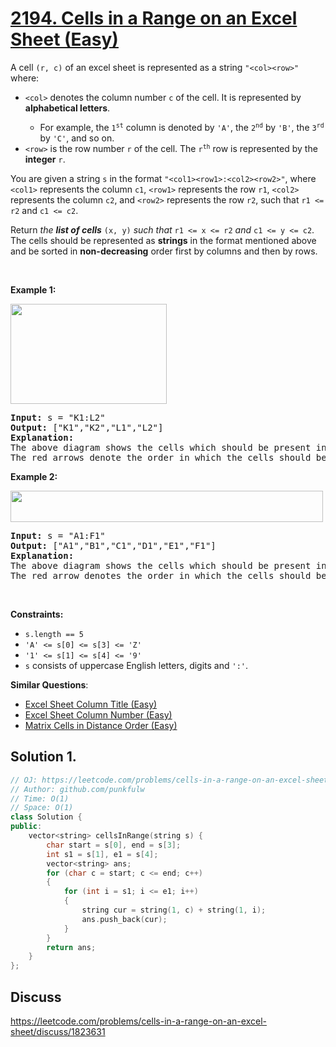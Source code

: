 # [2194. Cells in a Range on an Excel Sheet (Easy)](https://leetcode.com/problems/cells-in-a-range-on-an-excel-sheet/)

<p>A cell <code>(r, c)</code> of an excel sheet is represented as a string <code>"&lt;col&gt;&lt;row&gt;"</code> where:</p>

<ul>
	<li><code>&lt;col&gt;</code> denotes the column number <code>c</code> of the cell. It is represented by <strong>alphabetical letters</strong>.</li>
  <ul>
  <li>For example, the <code>1<sup>st</sup></code> column is denoted by <code>'A'</code>, the <code>2<sup>nd</sup></code> by <code>'B'</code>, the <code>3<sup>rd</sup></code> by <code>'C'</code>, and so on.</li>
	</ul>
  </li>
	<li><code>&lt;row&gt;</code> is the row number <code>r</code> of the cell. The <code>r<sup>th</sup></code> row is represented by the <strong>integer</strong> <code>r</code>.</li>
</ul>

<p>You are given a string <code>s</code>&nbsp;in&nbsp;the format <code>"&lt;col1&gt;&lt;row1&gt;:&lt;col2&gt;&lt;row2&gt;"</code>, where <code>&lt;col1&gt;</code> represents the column <code>c1</code>, <code>&lt;row1&gt;</code> represents the row <code>r1</code>, <code>&lt;col2&gt;</code> represents the column <code>c2</code>, and <code>&lt;row2&gt;</code> represents the row <code>r2</code>, such that <code>r1 &lt;= r2</code> and <code>c1 &lt;= c2</code>.</p>

<p>Return <em>the <strong>list of cells</strong></em> <code>(x, y)</code> <em>such that</em> <code>r1 &lt;= x &lt;= r2</code> <em>and</em> <code>c1 &lt;= y &lt;= c2</code>. The cells should be represented as&nbsp;<strong>strings</strong> in the format mentioned above and be sorted in <strong>non-decreasing</strong> order first by columns and then by rows.</p>

<p>&nbsp;</p>
<p><strong>Example 1:</strong></p>
<img alt="" src="https://assets.leetcode.com/uploads/2022/02/08/ex1drawio.png" style="width: 250px; height: 160px;">
<pre><strong>Input:</strong> s = "K1:L2"
<strong>Output:</strong> ["K1","K2","L1","L2"]
<strong>Explanation:</strong>
The above diagram shows the cells which should be present in the list.
The red arrows denote the order in which the cells should be presented.
</pre>

<p><strong>Example 2:</strong></p>
<img alt="" src="https://assets.leetcode.com/uploads/2022/02/09/exam2drawio.png" style="width: 500px; height: 50px;">
<pre><strong>Input:</strong> s = "A1:F1"
<strong>Output:</strong> ["A1","B1","C1","D1","E1","F1"]
<strong>Explanation:</strong>
The above diagram shows the cells which should be present in the list.
The red arrow denotes the order in which the cells should be presented.
</pre>

<p>&nbsp;</p>
<p><strong>Constraints:</strong></p>

<ul>
	<li><code>s.length == 5</code></li>
	<li><code>'A' &lt;= s[0] &lt;= s[3] &lt;= 'Z'</code></li>
	<li><code>'1' &lt;= s[1] &lt;= s[4] &lt;= '9'</code></li>
	<li><code>s</code> consists of uppercase English letters, digits and <code>':'</code>.</li>
</ul>


**Similar Questions**:
* [Excel Sheet Column Title (Easy)](https://leetcode.com/problems/excel-sheet-column-title/)
* [Excel Sheet Column Number (Easy)](https://leetcode.com/problems/excel-sheet-column-number/)
* [Matrix Cells in Distance Order (Easy)](https://leetcode.com/problems/matrix-cells-in-distance-order/)

## Solution 1.

```cpp
// OJ: https://leetcode.com/problems/cells-in-a-range-on-an-excel-sheet/
// Author: github.com/punkfulw
// Time: O(1) 
// Space: O(1) 
class Solution {
public:
    vector<string> cellsInRange(string s) {
        char start = s[0], end = s[3];
        int s1 = s[1], e1 = s[4];
        vector<string> ans;
        for (char c = start; c <= end; c++)
        {
            for (int i = s1; i <= e1; i++)
            {
                string cur = string(1, c) + string(1, i);
                ans.push_back(cur);
            }
        }
        return ans;
    }
};
```

## Discuss

https://leetcode.com/problems/cells-in-a-range-on-an-excel-sheet/discuss/1823631
